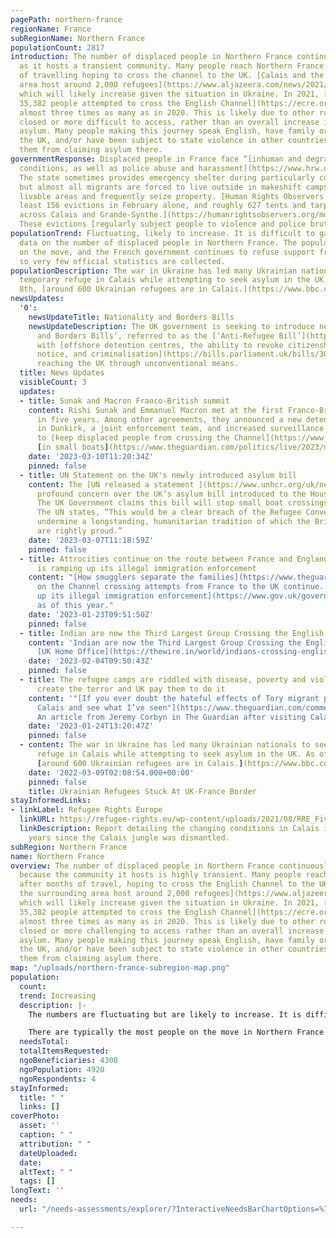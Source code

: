 ```yaml
---
pagePath: northern-france
regionName: France
subRegionName: Northern France
populationCount: 2817
introduction: The number of displaced people in Northern France continuously fluctuates,
  as it hosts a transient community. Many people reach Northern France after months
  of travelling hoping to cross the channel to the UK. [Calais and the surrounding
  area host around 2,000 refugees](https://www.aljazeera.com/news/2021/12/23/we-all-get-scared-migrants-in-calais-face-fear-determination),
  which will likely increase given the situation in Ukraine. In 2021, [an estimated
  35,382 people attempted to cross the English Channel](https://ecre.org/channel-crossings-soar-in-2021-with-no-legal-routes-fears-for-displaced-following-calais-funding-cut-warm-welcome-illusive-as-resettlement-flops/),
  almost three times as many as in 2020. This is likely due to other routes being
  closed or more difficult to access, rather than an overall increase in people seeking
  asylum. Many people making this journey speak English, have family or friends in
  the UK, and/or have been subject to state violence in other countries, deterring
  them from claiming asylum there.
governmentResponse: Displaced people in France face “[inhuman and degrading living
  conditions, as well as police abuse and harassment](https://www.hrw.org/world-report/2021/country-chapters/france).”
  The state sometimes provides emergency shelter during particularly cold weather,
  but almost all migrants are forced to live outside in makeshift camps. Police minimise
  livable areas and frequently seize property. [Human Rights Observers witnessed at
  least 156 evictions in February alone, and roughly 627 tents and tarps were destroyed
  across Calais and Grande-Synthe.](https://humanrightsobservers.org/monthly-observations/)
  These evictions [regularly subject people to violence and police brutality](http://www.laubergedesmigrants.fr/wp-content/uploads/2021/05/HRO-2020-Annual-Report_All.pdf).
populationTrend: Fluctuating, likely to increase. It is difficult to gather accurate
  data on the number of displaced people in Northern France. The population is largely
  on the move, and the French government continues to refuse support from the UN,
  so very few official statistics are collected.
populationDescription: The war in Ukraine has led many Ukrainian nationals to seek
  temporary refuge in Calais while attempting to seek asylum in the UK. As of March
  8th, [around 600 Ukrainian refugees are in Calais.](https://www.bbc.com/news/uk-wales-politics-60664557)
newsUpdates:
  '0':
    newsUpdateTitle: Nationality and Borders Bills
    newsUpdateDescription: The UK government is seeking to introduce new ‘Nationality
      and Borders Bills’, referred to as the [‘Anti-Refugee Bill’](https://www.unhcr.org/uk/news/press/2022/3/621fa0a14/unhcr-welcomes-lords-amendments-to-the-nationality-and-borders-bill-and.html),
      with [offshore detention centres, the ability to revoke citizenship without
      notice, and criminalisation](https://bills.parliament.uk/bills/3023) of people
      reaching the UK through unconventional means.
  title: News Updates
  visibleCount: 3
  updates:
  - title: Sunak and Macron Franco-British summit
    content: Rishi Sunak and Emmanuel Macron met at the first Franco-British summit
      in five years. Among other agreements, they announced a new detention centre
      in Dunkirk, a joint enforcement team, and increased surveillance measures intended
      to [keep displaced people from crossing the Channel](https://www.theguardian.com/politics/live/2023/mar/10/rishi-sunak-emmanuel-macron-channel-migrant-crossings-uk-politics-live)
      [in small boats](https://www.theguardian.com/politics/live/2023/mar/10/rishi-sunak-emmanuel-macron-channel-migrant-crossings-uk-politics-live).
    date: '2023-03-10T11:20:34Z'
    pinned: false
  - title: UN Statement on the UK's newly introduced asylum bill
    content: The [UN released a statement ](https://www.unhcr.org/uk/news/press/2023/3/6407794e4/statement-on-uk-asylum-bill.html#:\~:text=The%20legislation%2C%20if%20passed%2C%20would,consideration%20of%20their%20individual%20circumstances)voicing
      profound concern over the UK’s asylum bill introduced to the House of Commons.
      The UK Government claims this bill will stop small boat crossings from France.
      The UN states, “This would be a clear breach of the Refugee Convention and would
      undermine a longstanding, humanitarian tradition of which the British people
      are rightly proud.”
    date: '2023-03-07T11:18:59Z'
    pinned: false
  - title: Attrocities continue on the route between France and England. And the UK
      is ramping up its illegal immigration enforcement
    content: "[How smugglers separate the families](https://www.theguardian.com/uk-news/2023/feb/05/mother-whose-children-were-sent-across-channel-without-her-arrives-in-uk)
      on the Channel crossing attempts from France to the UK continue. The UK is [ramping
      up its illegal immigration enforcement](https://www.gov.uk/government/news/immigration-enforcement-surge-since-pledge-to-tackle-illegal-working)
      as of this year."
    date: '2023-01-23T09:51:50Z'
    pinned: false
  - title: Indian are now the Third Largest Group Crossing the English Channel
    content: 'Indian are now the Third Largest Group Crossing the English Channel:
      [UK Home Office](https://thewire.in/world/indians-crossing-english-channel-uk-home-office)'
    date: '2023-02-04T09:50:43Z'
    pinned: false
  - title: The refugee camps are riddled with disease, poverty and violence. The French
      create the terror and UK pay them to do it
    content: '"[If you ever doubt the hateful effects of Tory migrant policy, go to
      Calais and see what I’ve seen"](https://www.theguardian.com/commentisfree/2023/jan/21/tory-migrant-policy-calais-refugee-camps-french)
      An article from Jeremy Corbyn in The Guardian after visiting Calais.'
    date: '2023-01-24T13:20:47Z'
    pinned: false
  - content: The war in Ukraine has led many Ukrainian nationals to seek temporary
      refuge in Calais while attempting to seek asylum in the UK. As of March 8th,
      [around 600 Ukrainian refugees are in Calais.](https://www.bbc.com/news/uk-wales-politics-60664557)
    date: '2022-03-09T02:08:54.000+00:00'
    pinned: false
    title: Ukrainian Refugees Stuck At UK-France Border
stayInformedLinks:
- linkLabel: Refugee Rights Europe
  linkURL: https://refugee-rights.eu/wp-content/uploads/2021/08/RRE_FiveYearsOn.pdf
  linkDescription: Report detailing the changing conditions in Calais in the five
    years since the Calais jungle was dismantled.
subRegion: Northern France
name: Northern France
overview: The number of displaced people in Northern France continuously fluctuates
  because the community it hosts is highly transient. Many people reach Northern France
  after months of travel, hoping to cross the English Channel to the UK. [Calais and
  the surrounding area host around 2,000 refugees](https://www.aljazeera.com/news/2021/12/23/we-all-get-scared-migrants-in-calais-face-fear-determination),
  which will likely increase given the situation in Ukraine. In 2021, [an estimated
  35,382 people attempted to cross the English Channel](https://ecre.org/channel-crossings-soar-in-2021-with-no-legal-routes-fears-for-displaced-following-calais-funding-cut-warm-welcome-illusive-as-resettlement-flops/),
  almost three times as many as in 2020. This is likely due to other routes being
  closed or more challenging to access rather than an overall increase in people seeking
  asylum. Many people making this journey speak English, have family or friends in
  the UK, and/or have been subject to state violence in other countries, deterring
  them from claiming asylum there.
map: "/uploads/northern-france-subregion-map.png"
population:
  count: 
  trend: Increasing
  description: |-
    The numbers are fluctuating but are likely to increase. It is difficult to gather accurate data on the number of displaced people in Northern France. The population is largely on the move, and the French government continues to refuse support from the UN, so very few official statistics are collected.

    There are typically the most people on the move in Northern France during the summer months, with the least during the winter.
  needsTotal: 
  totalItemsRequested: 
  ngoBeneficiaries: 4300
  ngoPopulation: 4920
  ngoRespondents: 4
stayInformed:
  title: " "
  links: []
coverPhoto:
  asset: ''
  caption: " "
  attribution: " "
  dateUploaded: 
  date: 
  altText: " "
  tags: []
longText: ''
needs:
  url: "/needs-assessments/explorer/?InteractiveNeedsBarChartOptions=%7B%22filters%22%3A%7B%22search%22%3A%22%22%2C%22quarter%22%3A%222023+Q1%22%2C%22region%22%3A%22France%22%7D%2C%22axis%22%3A%7B%22indexBy%22%3A%22Category%22%2C%22groupBy%22%3A%22Item%22%7D%2C%22sort%22%3A%7B%22by%22%3A%22Label%22%2C%22order%22%3A%22Ascending%22%7D%7D&InteractiveNeedsBarChartTitle=Q1+2023+franc"

---
```

